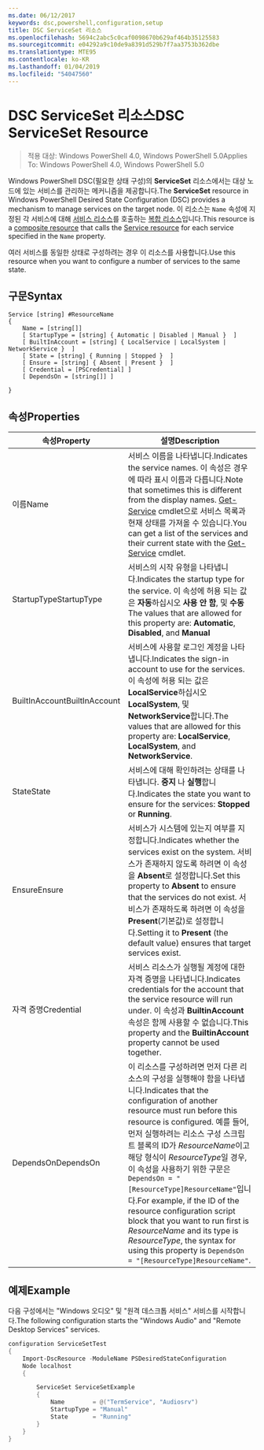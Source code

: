 ```yaml
---
ms.date: 06/12/2017
keywords: dsc,powershell,configuration,setup
title: DSC ServiceSet 리소스
ms.openlocfilehash: 5694c2abc5c0caf0098670b629af464b35125583
ms.sourcegitcommit: e04292a9c10de9a8391d529b7f7aa3753b362dbe
ms.translationtype: MTE95
ms.contentlocale: ko-KR
ms.lasthandoff: 01/04/2019
ms.locfileid: "54047560"
---
```

# <a name="dsc-serviceset-resource"></a><span data-ttu-id="2d001-103">DSC ServiceSet 리소스</span><span class="sxs-lookup"><span data-stu-id="2d001-103">DSC ServiceSet Resource</span></span>

> <span data-ttu-id="2d001-104">적용 대상: Windows PowerShell 4.0, Windows PowerShell 5.0</span><span class="sxs-lookup"><span data-stu-id="2d001-104">Applies To: Windows PowerShell 4.0, Windows PowerShell 5.0</span></span>

<span data-ttu-id="2d001-105">Windows PowerShell DSC(필요한 상태 구성)의 **ServiceSet** 리소스에서는 대상 노드에 있는 서비스를 관리하는 메커니즘을 제공합니다.</span><span class="sxs-lookup"><span data-stu-id="2d001-105">The **ServiceSet** resource in Windows PowerShell Desired State Configuration (DSC) provides a mechanism to manage services on the target node.</span></span> <span data-ttu-id="2d001-106">이 리소스는 `Name` 속성에 지정된 각 서비스에 대해 [서비스 리소스](serviceResource.md)를 호출하는 [복합 리소스](../../../resources/authoringResourceComposite.md)입니다.</span><span class="sxs-lookup"><span data-stu-id="2d001-106">This resource is a [composite resource](../../../resources/authoringResourceComposite.md) that calls the [Service resource](serviceResource.md) for each service specified in the `Name` property.</span></span>

<span data-ttu-id="2d001-107">여러 서비스를 동일한 상태로 구성하려는 경우 이 리소스를 사용합니다.</span><span class="sxs-lookup"><span data-stu-id="2d001-107">Use this resource when you want to configure a number of services to the same state.</span></span>

## <a name="syntax"></a><span data-ttu-id="2d001-108">구문</span><span class="sxs-lookup"><span data-stu-id="2d001-108">Syntax</span></span>

```
Service [string] #ResourceName
{
    Name = [string[]]
    [ StartupType = [string] { Automatic | Disabled | Manual }  ]
    [ BuiltInAccount = [string] { LocalService | LocalSystem | NetworkService }  ]
    [ State = [string] { Running | Stopped }  ]
    [ Ensure = [string] { Absent | Present }  ]
    [ Credential = [PSCredential] ]
    [ DependsOn = [string[]] ]

}
```

## <a name="properties"></a><span data-ttu-id="2d001-109">속성</span><span class="sxs-lookup"><span data-stu-id="2d001-109">Properties</span></span>

|  <span data-ttu-id="2d001-110">속성</span><span class="sxs-lookup"><span data-stu-id="2d001-110">Property</span></span>  |  <span data-ttu-id="2d001-111">설명</span><span class="sxs-lookup"><span data-stu-id="2d001-111">Description</span></span>   |
|---|---|
| <span data-ttu-id="2d001-112">이름</span><span class="sxs-lookup"><span data-stu-id="2d001-112">Name</span></span>| <span data-ttu-id="2d001-113">서비스 이름을 나타냅니다.</span><span class="sxs-lookup"><span data-stu-id="2d001-113">Indicates the service names.</span></span> <span data-ttu-id="2d001-114">이 속성은 경우에 따라 표시 이름과 다릅니다.</span><span class="sxs-lookup"><span data-stu-id="2d001-114">Note that sometimes this is different from the display names.</span></span> <span data-ttu-id="2d001-115">[Get-Service](https://technet.microsoft.com/library/hh849804.aspx) cmdlet으로 서비스 목록과 현재 상태를 가져올 수 있습니다.</span><span class="sxs-lookup"><span data-stu-id="2d001-115">You can get a list of the services and their current state with the [Get-Service](https://technet.microsoft.com/library/hh849804.aspx) cmdlet.</span></span>|
| <span data-ttu-id="2d001-116">StartupType</span><span class="sxs-lookup"><span data-stu-id="2d001-116">StartupType</span></span>| <span data-ttu-id="2d001-117">서비스의 시작 유형을 나타냅니다.</span><span class="sxs-lookup"><span data-stu-id="2d001-117">Indicates the startup type for the service.</span></span> <span data-ttu-id="2d001-118">이 속성에 허용 되는 값은 **자동**하십시오 **사용 안 함**, 및 **수동**</span><span class="sxs-lookup"><span data-stu-id="2d001-118">The values that are allowed for this property are: **Automatic**, **Disabled**, and **Manual**</span></span>|
| <span data-ttu-id="2d001-119">BuiltInAccount</span><span class="sxs-lookup"><span data-stu-id="2d001-119">BuiltInAccount</span></span>| <span data-ttu-id="2d001-120">서비스에 사용할 로그인 계정을 나타냅니다.</span><span class="sxs-lookup"><span data-stu-id="2d001-120">Indicates the sign-in account to use for the services.</span></span> <span data-ttu-id="2d001-121">이 속성에 허용 되는 값은 **LocalService**하십시오 **LocalSystem**, 및 **NetworkService**합니다.</span><span class="sxs-lookup"><span data-stu-id="2d001-121">The values that are allowed for this property are: **LocalService**, **LocalSystem**, and **NetworkService**.</span></span>|
| <span data-ttu-id="2d001-122">State</span><span class="sxs-lookup"><span data-stu-id="2d001-122">State</span></span>| <span data-ttu-id="2d001-123">서비스에 대해 확인하려는 상태를 나타냅니다. **중지** 나 **실행**합니다.</span><span class="sxs-lookup"><span data-stu-id="2d001-123">Indicates the state you want to ensure for the services: **Stopped** or **Running**.</span></span>|
| <span data-ttu-id="2d001-124">Ensure</span><span class="sxs-lookup"><span data-stu-id="2d001-124">Ensure</span></span>| <span data-ttu-id="2d001-125">서비스가 시스템에 있는지 여부를 지정합니다.</span><span class="sxs-lookup"><span data-stu-id="2d001-125">Indicates whether the services exist on the system.</span></span> <span data-ttu-id="2d001-126">서비스가 존재하지 않도록 하려면 이 속성을 **Absent**로 설정합니다.</span><span class="sxs-lookup"><span data-stu-id="2d001-126">Set this property to **Absent** to ensure that the services do not exist.</span></span> <span data-ttu-id="2d001-127">서비스가 존재하도록 하려면 이 속성을 **Present**(기본값)로 설정합니다.</span><span class="sxs-lookup"><span data-stu-id="2d001-127">Setting it to **Present** (the default value) ensures that target services exist.</span></span>|
| <span data-ttu-id="2d001-128">자격 증명</span><span class="sxs-lookup"><span data-stu-id="2d001-128">Credential</span></span>| <span data-ttu-id="2d001-129">서비스 리소스가 실행될 계정에 대한 자격 증명을 나타냅니다.</span><span class="sxs-lookup"><span data-stu-id="2d001-129">Indicates credentials for the account that the service resource will run under.</span></span> <span data-ttu-id="2d001-130">이 속성과 **BuiltinAccount** 속성은 함께 사용할 수 없습니다.</span><span class="sxs-lookup"><span data-stu-id="2d001-130">This property and the **BuiltinAccount** property cannot be used together.</span></span>|
| <span data-ttu-id="2d001-131">DependsOn</span><span class="sxs-lookup"><span data-stu-id="2d001-131">DependsOn</span></span>| <span data-ttu-id="2d001-132">이 리소스를 구성하려면 먼저 다른 리소스의 구성을 실행해야 함을 나타냅니다.</span><span class="sxs-lookup"><span data-stu-id="2d001-132">Indicates that the configuration of another resource must run before this resource is configured.</span></span> <span data-ttu-id="2d001-133">예를 들어, 먼저 실행하려는 리소스 구성 스크립트 블록의 ID가 *ResourceName*이고 해당 형식이 *ResourceType*일 경우, 이 속성을 사용하기 위한 구문은 `DependsOn = "[ResourceType]ResourceName"`입니다.</span><span class="sxs-lookup"><span data-stu-id="2d001-133">For example, if the ID of the resource configuration script block that you want to run first is *ResourceName* and its type is *ResourceType*, the syntax for using this property is `DependsOn = "[ResourceType]ResourceName"`.</span></span>|



## <a name="example"></a><span data-ttu-id="2d001-134">예제</span><span class="sxs-lookup"><span data-stu-id="2d001-134">Example</span></span>

<span data-ttu-id="2d001-135">다음 구성에서는 "Windows 오디오" 및 "원격 데스크톱 서비스" 서비스를 시작합니다.</span><span class="sxs-lookup"><span data-stu-id="2d001-135">The following configuration starts the "Windows Audio" and "Remote Desktop Services" services.</span></span>

```powershell
configuration ServiceSetTest
{
    Import-DscResource -ModuleName PSDesiredStateConfiguration
    Node localhost
    {

        ServiceSet ServiceSetExample
        {
            Name        = @("TermService", "Audiosrv")
            StartupType = "Manual"
            State       = "Running"
        }
    }
}
```
